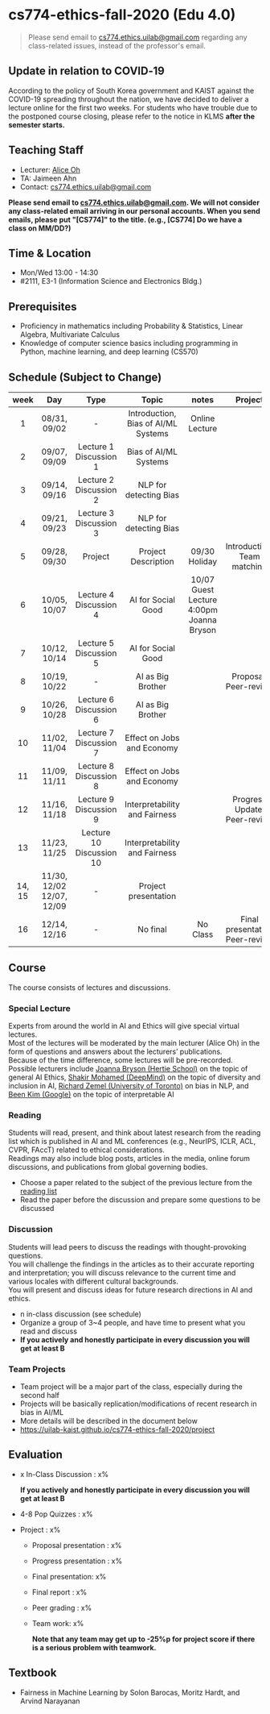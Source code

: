 # cs774-ethics-fall-2020 (Edu 4.0)

> Please send email to cs774.ethics.uilab@gmail.com regarding any class-related issues, instead of the professor's email.

## Update in relation to COVID‑19
According to the policy of South Korea government and KAIST against the COVID-19 spreading throughout the nation, we have decided to deliver a lecture online for the first two weeks. For students who have trouble due to the postponed course closing, please refer to the notice in KLMS **after the semester starts.**


## Teaching Staff

- Lecturer: [Alice Oh](https://aliceoh9.github.io/)
- TA: Jaimeen Ahn
- Contact: cs774.ethics.uilab@gmail.com

**Please send email to cs774.ethics.uilab@gmail.com. We will not consider any class-related email arriving in our personal accounts. When you send emails, please put "[CS774]" to the title. (e.g., [CS774] Do we have a class on MM/DD?)**

## Time & Location
- Mon/Wed 13:00 - 14:30
- #2111, E3-1 (Information Science and Electronics Bldg.)

## Prerequisites  

- Proficiency in mathematics including Probability & Statistics, Linear Algebra, Multivariate Calculus
- Knowledge of computer science basics including programming in Python, machine learning, and deep learning (CS570)

## Schedule (Subject to Change)

|  week |            Day            |          Type         |                              Topic                             |      notes     |           Project          |
|:-----:|:-------------------------:|:---------------------:|:--------------------------------------------------------------:|:--------------:|:--------------------------:|
|   1   | 08/31, 09/02              |           -           | Introduction, Bias of AI/ML Systems                            | Online Lecture |                            |
|   2   | 09/07, 09/09              | Lecture  1<br/> Discussion 1 | Bias of AI/ML Systems                                          |                |                            |
|   3   | 09/14, 09/16              | Lecture  2 <br/>Discussion 2 | NLP for detecting Bias                                         |                |                            |
|   4   | 09/21, 09/23              | Lecture  3<br/> Discussion 3 | NLP for detecting Bias                                         |                |                            |
|   5   | 09/28, 09/30              | Project               | Project Description                                             | 09/30 Holiday  | Introduction, Team matching |
|   6   | 10/05, 10/07              | Lecture  4<br/> Discussion 4 | AI for Social Good                                             | 10/07 Guest Lecture 4:00pm <br/> Joanna Bryson |                            |
|   7   | 10/12, 10/14              | Lecture  5<br/> Discussion 5 | AI for Social Good                                              |                |                            |
|   8   | 10/19, 10/22              |           -           | AI as Big Brother                                              |                   | Proposal, Peer-review                   |
|   9   | 10/26, 10/28              | Lecture  6<br/> Discussion 6 | AI as Big Brother                                 |                |                 |
|   10  | 11/02, 11/04              | Lecture  7<br/> Discussion 7 | Effect on Jobs and Economy                                     |                |                            |
|   11  | 11/09, 11/11              | Lecture  8<br/> Discussion  8 | Effect on Jobs and Economy                                  |                |                            |
|   12  | 11/16, 11/18              | Lecture 9<br/> Discussion 9 | Interpretability and Fairness                                  |                | Progress Update, Peer-review                |
|   13  | 11/23, 11/25              | Lecture 10<br/> Discussion 10 | Interpretability and Fairness                               |                |                     |
| 14, 15 | 11/30, 12/02 12/07, 12/09 |           -           | Project presentation                                          |                |                            |
|   16  | 12/14, 12/16              |           -           | No final                                                       |     No Class   | Final presentation Peer-review          |

## Course

The course consists of lectures and discussions.

### Special Lecture
Experts from around the world in AI and Ethics will give special virtual lectures.  
Most of the lectures will be moderated by the main lecturer (Alice Oh) in the form of questions and answers about the lecturers’ publications.  
Because of the time difference, some lectures will be pre-recorded.  
Possible lecturers include [Joanna Bryson (Hertie School)](http://www.cs.bath.ac.uk/~jjb/) on the topic of general AI Ethics, [Shakir Mohamed (DeepMind)](https://shakirm.com/) on the topic of diversity and inclusion in AI, [Richard Zemel (University of Toronto)](http://www.cs.toronto.edu/~zemel/inquiry/home.php) on bias in NLP, and [Been Kim (Google)](https://beenkim.github.io/) on the topic of interpretable AI 

### Reading

Students will read,  present,  and think about latest research from the reading list which is published in AI  and  ML conferences (e.g., NeurIPS, ICLR, ACL, CVPR, FAccT) related to ethical considerations.  
Readings may also include blog posts, articles in the media, online forum discussions, and publications from global governing bodies.

- Choose a paper related to the subject of the previous lecture from the [reading list](https://docs.google.com/document/d/1oL3aBkflgKoGymlpFqhx81fXZrKKOWh0lk2PfPTCdDU/edit?usp=sharing)
- Read the paper before the discussion and prepare some questions to be discussed

### Discussion

Students will lead peers to discuss the readings with thought-provoking questions.   
You will challenge the findings in the articles as to their accurate reporting and interpretation;  you will discuss relevance to the current time and various locales with different cultural backgrounds.  
You will present and discuss ideas for future research directions in AI and ethics.

- n in-class discussion (see schedule)
- Organize a group of 3~4 people, and have time to present what you read and discuss
- **If you actively and honestly participate in every discussion you will get at least B**

### Team Projects

- Team project will be a major part of the class, especially during the second half
- Projects will be basically replication/modifications of recent research in bias in AI/ML
- More details will be described in the document below
- https://uilab-kaist.github.io/cs774-ethics-fall-2020/project

## Evaluation

* x In-Class Discussion : x%

    **If you actively and honestly participate in every discussion you will get at least B**

* 4-8 Pop Quizzes : x%
* Project : x%
  * Proposal presentation : x%
  * Progress presentation : x%
  * Final presentation: x%
  * Final report : x%
  * Peer grading : x%
  * Team work: x%

    **Note that any team may get up to -25%p for project score if there is a serious problem with teamwork.**

## Textbook

- Fairness in Machine Learning by Solon Barocas, Moritz Hardt, and Arvind Narayanan
